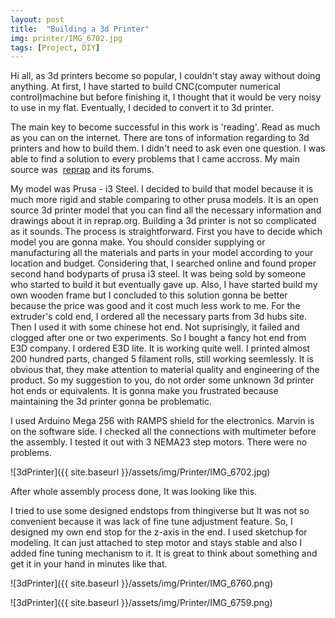```yaml
---
layout: post
title:  "Building a 3d Printer"
img: printer/IMG_6702.jpg
tags: [Project, DIY]
---
```

Hi all, as 3d printers become so popular, I couldn't stay away without doing anything. At first, I have started to build CNC(computer numerical control)machine but before finishing it, I thought that it would be very noisy to use in my flat. Eventually, I decided to convert it to 3d printer.

The main key to become successful in this work is 'reading'. Read as much as you can on the internet. There are tons of information regarding to 3d printers and how to build them. I didn't need to ask even one question. I was able to find a solution to every problems that I came accross. My main source was  [reprap](https://reprap.org "reprap") and its forums.

My model was Prusa - i3 Steel. I decided to build that model because it is much more rigid and stable comparing to other prusa models. It is an open source 3d printer model that you can find all the necessary information and drawings about it in reprap.org. Building a 3d printer is not so complicated as it sounds. The process is straightforward. First you have to decide which model you are gonna make. You should consider supplying or manufacturing all the materials and parts in your model according to your location and budget. Considering that, I searched online and found proper second hand bodyparts of prusa i3 steel. It was being sold by someone who started to build it but eventually gave up. Also, I have started build my own wooden frame but I concluded to this solution gonna be better because the price was good and it cost much less work to me.
 For the extruder's cold end, I ordered all the necessary parts from 3d hubs site. Then I used it with some chinese hot end. Not suprisingly, it failed and clogged after one or two experiments. So I bought a fancy hot end from E3D company. I ordered E3D lite. It is working quite well. I printed almost 200 hundred parts, changed 5 filament rolls, still working seemlessly. It is obvious that, they make attention to material quality and engineering of the product. So my suggestion to you, do not order some unknown 3d printer hot ends or equivalents. It is gonna make you frustrated because maintaining the 3d printer gonna be problematic.

I used Arduino Mega 256 with RAMPS shield for the electronics. Marvin is on the software side. I checked all the connections with multimeter before the assembly. I tested it out with 3 NEMA23 step motors. There were no problems.

![3dPrinter]({{ site.baseurl }}/assets/img/Printer/IMG_6702.jpg)

After whole assembly process done, It was looking like this.

I tried to use some designed endstops from thingiverse but It was not so convenient because it was lack of fine tune adjustment feature. So, I designed my own end stop for the z-axis in the end. I used sketchup for modeling. It can just attached to step motor and stays stable and also I added fine tuning mechanism to it. It is great to think about something and get it in your hand in minutes like that.

![3dPrinter]({{ site.baseurl }}/assets/img/Printer/IMG_6760.png)

![3dPrinter]({{ site.baseurl }}/assets/img/Printer/IMG_6759.png)



[jekyll-docs]: https://jekyllrb.com/docs/home
[jekyll-gh]:   https://github.com/jekyll/jekyll
[jekyll-talk]: https://talk.jekyllrb.com/
